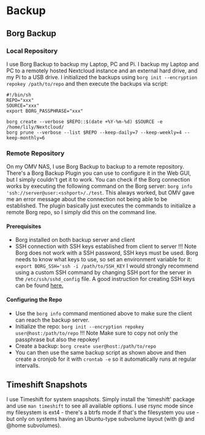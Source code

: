 # Backup
## Borg Backup

### Local Repository
I use Borg Backup to backup my Laptop, PC and Pi.
I backup my Laptop and PC to a remotely hosted Nextcloud instance and an external hard drive, and my Pi to a USB drive.
I initialized the backups using `borg init --encryption repokey /path/to/repo` and then execute the backups via script:
```
#!/bin/sh
REPO="xxx"
SOURCE="xxx"
export BORG_PASSPHRASE="xxx"

borg create --verbose $REPO::$(date +%Y-%m-%d) $SOURCE -e /home/lily/Nextcloud/
borg prune --verbose --list $REPO --keep-daily=7 --keep-weekly=4 --keep-monthly=6
```

### Remote Repository

On my OMV NAS, I use Borg Backup to backup to a remote repository.
There's a Borg Backup Plugin you can use to configure it in the Web GUI, but I simply couldn't get it to work.
You can check if the Borg connection works by executing the following command on the Borg server:
`borg info 'ssh://server@user:<sshport>/./test`.
This always worked, but OMV gave me an error message about the connection not being able to be established.
The plugin basically just executes the commands to initialize a remote Borg repo, so I simply did this on the command line.

#### Prerequisites
- Borg installed on both backup server and client
- SSH connection with SSH keys established from client to server
!!! Note
    Borg does not work with a SSH password, SSH keys must be used. Borg needs to know what keys to use, so set an environment variable for it: `export BORG_SSH='ssh -i /path/to/SSH_KEY`
    I would strongly recommend using a custom SSH command by changing SSH port for the server in the `/etc/ssh/sshd_config` file.
    A good instruction for creating SSH keys can be found <a href="https://www.linode.com/docs/guides/use-public-key-authentication-with-ssh/" target="_blank">here.</a>
#### Configuring the Repo
- Use the `borg info` command mentioned above to make sure the client can reach the backup server.
- Initialize the repo: `borg init --encryption repokey user@host:/path/to/repo` 
!!! Note
    Make sure to copy not only the passphrase but also the repokey!
- Create a backup: `borg create user@host:/path/to/repo`
- You can then use the same backup script as shown above and then create a cronjob for it with `crontab -e` so it automatically runs at regular intervalls.

## Timeshift Snapshots

I use Timeshift for system snapshots.
Simply install the 'timeshift' package and use `man timeshift` to see all available options.
I use rsync mode since my filesystem is ext4 - there's a btrfs mode if that's the filesystem you use - but only on systems having an Ubuntu-type subvolume layout (with @ and @home subvolumes).


